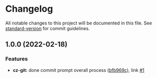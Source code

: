 # Changelog

All notable changes to this project will be documented in this file. See [standard-version](https://github.com/conventional-changelog/standard-version) for commit guidelines.

## 1.0.0 (2022-02-18)


### Features

* **cz-git:** done commit prompt overall process ([bfb969c](https://github.com/Zhengqbbb/git-cz/commit/bfb969cd03711a2733fcfe59ff93170d353da6e4)), link [#1](https://github.com/Zhengqbbb/git-cz/issues/1)
